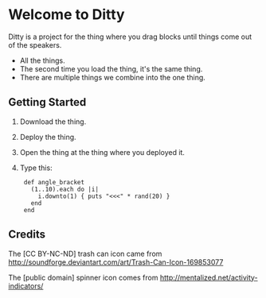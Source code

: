 Welcome to Ditty
================

Ditty is a project for the thing where you drag blocks until things come out of the speakers.

* All the things.
* The second time you load the thing, it's the same thing.
* There are multiple things we combine into the one thing.

Getting Started
---------------

1. Download the thing.
2. Deploy the thing.
3. Open the thing at the thing where you deployed it.
4. Type this:

        def angle_bracket
          (1..10).each do |i|
            i.downto(1) { puts "<<<" * rand(20) }
          end
        end

Credits
-------

The [CC BY-NC-ND] trash can icon came from http://soundforge.deviantart.com/art/Trash-Can-Icon-169853077

The [public domain] spinner icon comes from http://mentalized.net/activity-indicators/
